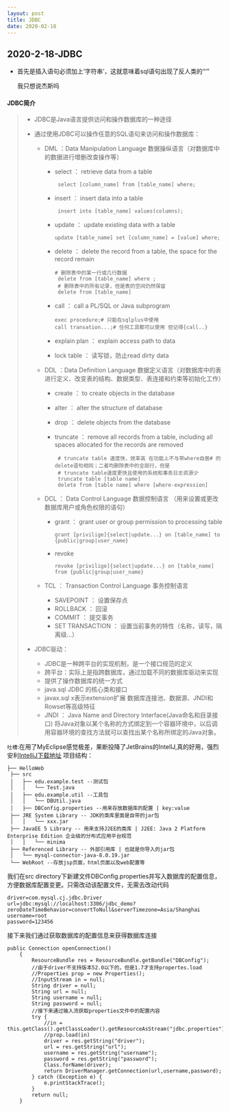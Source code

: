```yaml
---
layout: post
title: JDBC
date: 2020-02-18
---
```


## 2020-2-18-JDBC

* 首先是插入语句必须加上‘字符串’，这就意味着sql语句出现了反人类的“‘”

  我只想说杰斯吗 
  

#### JDBC简介

> * JDBC是Java语言提供访问和操作数据库的一种途径
>
> * 通过使用JDBC可以操作任意的SQL语句来访问和操作数据库：
>
>   - DML ：Data Manipulation Language 数据操纵语言（对数据库中的数据进行增删改查操作等）
>
>     - select ： retrieve data from a table
>     
>       ```
>        select [column_name] from [table_name] where;
>       ```
>     
>     - insert ： insert data into a table
>     
>       ```
>        insert into [table_name] values(columns);
>       ```
>     
>     - update ： update existing data with a table
>     
>       ```
>       update [table_name] set [column_name] = [value] where; 
>       ```
>     
>     - delete ： delete the record from a table, the space for the record remain
>     
>       ```
>       # 删除表中的某一行或几行数据
>        delete from [table_name] where ;
>        # 删除表中的所有记录，但是表的空间仍然保留
>        delete from [table_name]
>       ```
>     
>     - call ： call a PL/SQL or Java subprogram
>     
>       ```
>       exec procedure;# 只能在sqlplus中使用
>       call transation...;# 任何工具都可以使用 但记得{call..}
>       ```
>     
>     - explain plan ： explain  access path to data
>     
>     - lock table ： 读写锁，防止read dirty data
>     
>   - DDL ：Data Definition Language 数据定义语言（对数据库中的表进行定义、改变表的结构、数据类型、表连接和约束等初始化工作）
>
>     - create ： to create objects in the database
>
>     - alter ： alter the structure of database
>
>     - drop ： delete objects from the database
>
>     - truncate ： remove all records from a table, including all spaces allocated for the records are removed
>
>       ```
>        # truncate table 速度快，效率高 在功能上不与带where自居# 的delete语句相同；二者均删除表中的全部行，但是
>        # truncate table速度更快且使用的系统和事务日志资源少
>        truncate table [table name] 
>        delete from [table name] where [where-expression]
>       ```
>
>   - DCL ： Data Control Language 数据控制语言 （用来设置或更改数据库用户或角色权限的语句）
>
>     - grant ： grant user or group permission to processing table
>     
>       ```
>       grant [privilige]{select|update...} on [table_name] to {public|group|user_name}
>       ```
>     
>     - revoke
>     
>       ```
>       revoke [privilige]{select|update...} on [table_name] from {public|group|user_name} 
>       ```
>
>   - TCL ： Transaction Control Language 事务控制语言 
>
>     - SAVEPOINT ： 设置保存点
>     - ROLLBACK ： 回滚
>     - COMMIT ： 提交事务
>     - SET TRANSACTION ： 设置当前事务的特性（名称，读写，隔离级...）
>
> * JDBC驱动：
>
>   - JDBC是一种跨平台的实现机制，是一个接口规范的定义
>   - 跨平台：实际上是指跨数据库，通过加载不同的数据库驱动来实现
>   - 提供了操作数据库的统一方式
>   - java.sql JDBC 的核心类和接口
>   - javax.sql x表示extension扩展 数据库连接池、数据源、JNDI和Rowset等高级特征
>   - JNDI ： Java Name and Directory Interface(Java命名和目录接口) 将Java对象以某个名称的方式绑定到一个容器环境中，以后调用容器环境的查找方法就可以查找出某个名称所绑定的Java对象。


`吐槽`:在用了MyEclipse感觉极差，果断投降了JetBrains的IntellJ,真的好用，强烈安利[IntelliJ下载地址][download]
项目结构：
```
├── HelloWeb
 ├── src
 │   ├── edu.example.test --测试包
 │   │ 	 └── Test.java
 │   ├── edu.example.util --工具包
 │   │	 └── DBUtil.java
 │   ├── DBConfig.properties --用来存放数据库的配置 | key:value
 ├── JRE System Library	-- JDK的类库里面是自带的jar包
 │   │ 	 └── xxx.jar
 ├── JavaEE 5 Library -- 用来支持J2EE的类库 | J2EE: Java 2 Platform Enterprise Edition 企业级的分布式应用平台规范
 │   │	 └── minima
 ├── Referenced Library -- 外部引用库 | 也就是你导入的jar包
 │   └── mysql-connector-java-8.0.19.jar
 └── WebRoot --存放jsp页面，html页面以及web配置等

```

我们在src directory下新建文件DBConfig.properties并写入数据库的配置信息，方便数据库配置变更。只需改动该配置文件，无需去改动代码

```
driver=com.mysql.cj.jdbc.Driver
url=jdbc:mysql://localhost:3306/jdbc_demo?zeroDateTimeBehavior=convertToNull&serverTimezone=Asia/Shanghai
username=root
password=123456
```

接下来我们通过获取数据库的配置信息来获得数据库连接
```
public Connection openConnection()
	{
		ResourceBundle res = ResourceBundle.getBundle("DBConfig");
		//由于driver不支持版本52.0以下的，但是1.7才支持propertes.load
		//Properties prop = new Properties();
		//InputStream in = null;
		String driver = null;
		String url = null;
		String username = null;
		String password = null;
		//接下来通过输入流获取properties文件中的配置内容
		try {
			//in = this.getClass().getClassLoader().getResourceAsStream("jdbc.properties");
			//prop.load(in)
			driver = res.getString("driver");			
			url = res.getString("url");
			username = res.getString("username");
			password = res.getString("password");
			Class.forName(driver);
			return DriverManager.getConnection(url,username,password);
		} catch (Exception e) { 
			e.printStackTrace();
		}
		return null;
	}
```


[download]:https://www.jetbrains.com/products.html#type=ide